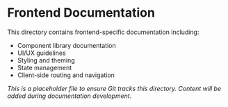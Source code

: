 # Frontend Documentation

This directory contains frontend-specific documentation including:
- Component library documentation
- UI/UX guidelines
- Styling and theming
- State management
- Client-side routing and navigation

*This is a placeholder file to ensure Git tracks this directory. Content will be added during documentation development.*
